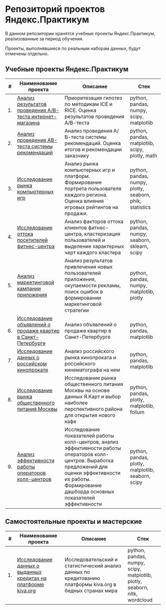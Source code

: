 # Репозиторий проектов Яндекс.Практикум

В данном репозитории хранятся учебные проекты Яндекс.Практикум, реализованные за период обучения.

Проекты, выполнявшиеся по реальным наборам данных, будут отмечены отдельно.

## Учебные проекты Яндекс.Практикум

| #    | Наименование проекта                | Описание                                                     | Стек                                                         |
| ---- | ------------------------------------------------------------ | ------------------------------------------------------------ | ------------------------------------------------------------ |
| 1.   | [Анализ результатов проведения А/В-теста интернет-магазина](https://github.com/ElDenso/Data_Analyst_YaPraktikum/tree/main/Internet_shop_AB_test_analysis) | Приоритезация гипотез по методикам ICE и RICE. Оценка результатов проведения А/В-теста | python, pandas, numpy, scipy, matplotlib       |
| 2.   | [Анализ проведения АВ-теста системы рекомендаций](https://github.com/ElDenso/Data_Analyst_YaPraktikum/tree/main/Recommendation_system_analysis) | Анализ проведения А/В-теста системы рекомендаций. Оценка итогов и рекомендации заказчику | python, pandas, matplotlib, scipy, plotly, math |
| 3.   | [Исследование рынка компьютерных игр](https://github.com/ElDenso/Data_Analyst_YaPraktikum/tree/main/Gaming_analysis) | Анализ рынка компьютерных игр и платформ. Формирование портрета пользователя каждого региона. Оценка влияния игровых рейтингов на продажи.             | python, pandas, numpy, plotly, seaborn, phik, statistics |
| 4.   | [Исследование оттока посетителей фитнес-центра](https://github.com/ElDenso/Data_Analyst_YaPraktikum/tree/main/Fitness_club_churn_analysis) | Анализ факторов оттока клиентов фитнес-центра, кластеризация пользователей и выделение характерных черт каждого кластера             | python, pandas, numpy, seaborn, sklearn, scipy |
| 5.   | [Анализ маркетинговой кампании приложения](https://github.com/ElDenso/Data_Analyst_YaPraktikum/tree/main/Marketing_analysis_project) | Анализ результатов привлечения новых пользователей приложения, окупаемости рекламы, поиск ошибок в формировании маркетинговой стратегии             | python, pandas, numpy, matplotlib, plotly |
| 6.   | [Исследование объявлений о продаже квартир в Санкт-Петербурге](https://github.com/ElDenso/Data_Analyst_YaPraktikum/tree/main/SPb_realty_project) | Анализ объявлений о продаже квартир в Санкт-Петербурге             | python, pandas, matplotlib |
| 7.   | [Исследование данных о российском кинопрокате](https://github.com/ElDenso/Data_Analyst_YaPraktikum/tree/main/Russian_films_analysis) | Анализ российского рынка кинопроката и российского кинематографа на нем             | python, pandas, matplotlib |
| 8.   | [Исследование рынка общественного питания Москвы](https://github.com/ElDenso/Data_Analyst_YaPraktikum/tree/main/Moscow_Food_project) | Исследование рынка общественного питания Москвы на основе данных Я.Карт и выбор наиболее перспективного района для открытия нового кафе             | python, pandas, plotly, matplotlib, folium |
| 9.   | [Анализ эффективности работы операторов колл-центров](https://github.com/ElDenso/Data_Analyst_YaPraktikum/tree/main/Call_center_operator_analysis) | Исследование показателей работы колл-центров, анализ эффективности работы операторов колл-центров. Выработка предложений для оценки эффективности их работы. Формирование дашборда основных показателей эффективности             | python, pandas, plotly, matplotlib, seaborn, scipy |
## Самостоятельные проекты и мастерские

| #    | Наименование проекта                | Описание                                                     | Стек                                                         |
| ---- | ------------------------------------------------------------ | ------------------------------------------------------------ | ------------------------------------------------------------ |
| 1.   | [Исследование данных о выданных кредитах на платформе kiva.org](https://github.com/ElDenso/Data_Analyst_YaPraktikum/tree/main/KIVA_Analysis) | Исследовательский и статистический анализ данных по кредитованию платформы kiva.org в бедных странах мира | python, pandas, numpy, scipy, matplotlib, plotly, seaborn, nltk, wordcloud       |
